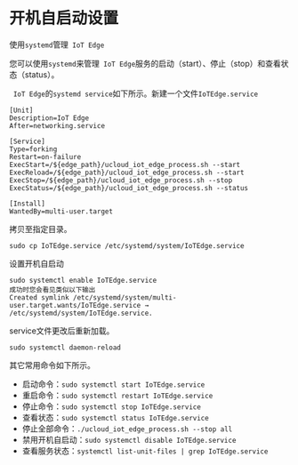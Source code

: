 # 开机自启动设置



 使用`systemd`管理` IoT Edge`

您可以使用`systemd`来管理` IoT Edge`服务的启动（start）、停止（stop）和查看状态（status）。

` IoT Edge`的`systemd service`如下所示。新建一个文件`IoTEdge.service`

```shell
[Unit]
Description=IoT Edge
After=networking.service

[Service]
Type=forking
Restart=on-failure
ExecStart=/${edge_path}/ucloud_iot_edge_process.sh --start
ExecReload=/${edge_path}/ucloud_iot_edge_process.sh --start
ExecStop=/${edge_path}/ucloud_iot_edge_process.sh --stop
ExecStatus=/${edge_path}/ucloud_iot_edge_process.sh --status

[Install]
WantedBy=multi-user.target
```

拷贝至指定目录。

```shell
sudo cp IoTEdge.service /etc/systemd/system/IoTEdge.service
```

设置开机自启动

```shell
sudo systemctl enable IoTEdge.service
成功时您会看见类似以下输出
Created symlink /etc/systemd/system/multi-user.target.wants/IoTEdge.service → /etc/systemd/system/IoTEdge.service.
```

service文件更改后重新加载。

```shell
sudo systemctl daemon-reload
```

其它常用命令如下所示。

- 启动命令：`sudo systemctl start IoTEdge.service`
- 重启命令：`sudo systemctl restart IoTEdge.service`
- 停止命令：`sudo systemctl stop IoTEdge.service`
- 查看状态：`sudo systemctl status IoTEdge.service`
- 停止全部命令：`./ucloud_iot_edge_process.sh --stop all`
- 禁用开机自启动：`sudo systemctl disable IoTEdge.service`
- 查看服务状态：`systemctl list-unit-files | grep IoTEdge.service`